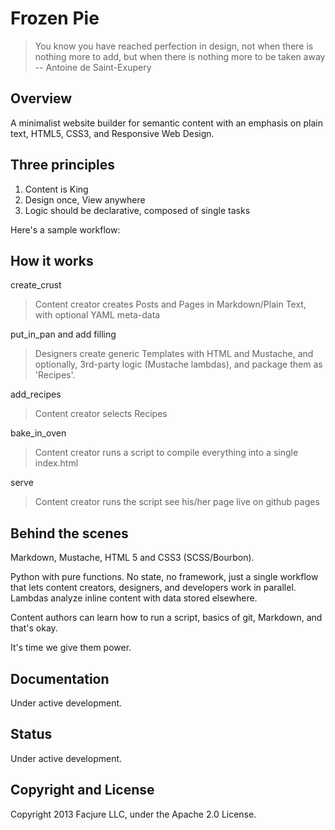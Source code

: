 # Frozen Pie

> You know you have reached perfection in design, not when there is nothing more to add, but when there is nothing more to be taken away -- Antoine de Saint-Exupery

## Overview
A minimalist website builder for semantic content with an emphasis on plain text, HTML5, CSS3, and Responsive Web Design.

## Three principles

1. Content is King
2. Design once, View anywhere
3. Logic should be declarative, composed of single tasks

Here's a sample workflow:

## How it works

create_crust
> Content creator creates Posts and Pages in Markdown/Plain Text, with optional YAML meta-data

put_in_pan and add filling
> Designers create generic Templates with HTML and Mustache, and optionally, 3rd-party logic (Mustache lambdas), and package them as 'Recipes'.

add_recipes
> Content creator selects Recipes

bake_in_oven
> Content creator runs a script to compile everything into a single index.html

serve
> Content creator runs the script see his/her page live on github pages

## Behind the scenes
Markdown, Mustache, HTML 5 and CSS3 (SCSS/Bourbon).

Python with pure functions. No state, no framework, just a single workflow that lets content creators, designers, and developers work in parallel. Lambdas analyze inline content with data stored elsewhere.

Content authors can learn how to run a script, basics of git, Markdown, and that's okay.

It's time we give them power.

## Documentation
Under active development.

## Status
Under active development.

## Copyright and License
Copyright 2013 Facjure LLC,  under the Apache 2.0 License.
